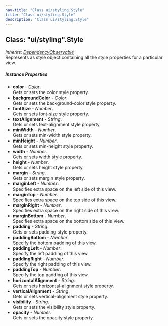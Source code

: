 ```yaml
---
nav-title: "Class ui/styling.Style"
title: "Class ui/styling.Style"
description: "Class ui/styling.Style"
---
```

## Class: "ui/styling".Style  
_Inherits:_ [_DependencyObservable_](../../ui/core/dependency-observable/DependencyObservable.md)  
Represents as style object containing all the style properties for a particular view.

##### Instance Properties
 - **color** - [_Color_](../../color/Color.md).    
  Gets or sets the color style property.
 - **backgroundColor** - [_Color_](../../color/Color.md).    
  Gets or sets the background-color style property.
 - **fontSize** - _Number_.    
  Gets or sets font-size style property.
 - **textAlignment** - _String_.    
  Gets or sets text-alignment style property.
 - **minWidth** - _Number_.    
  Gets or sets min-width style property.
 - **minHeight** - _Number_.    
  Gets or sets min-height style property.
 - **width** - _Number_.    
  Gets or sets width style property.
 - **height** - _Number_.    
  Gets or sets height style property.
 - **margin** - _String_.    
  Gets or sets margin style property.
 - **marginLeft** - _Number_.    
  Specifies extra space on the left side of this view.
 - **marginTop** - _Number_.    
  Specifies extra space on the top side of this view.
 - **marginRight** - _Number_.    
  Specifies extra space on the right side of this view.
 - **marginBottom** - _Number_.    
  Specifies extra space on the bottom side of this view.
 - **padding** - _String_.    
  Gets or sets padding style property.
 - **paddingBottom** - _Number_.    
  Specify the bottom padding of this view.
 - **paddingLeft** - _Number_.    
  Specify the left padding of this view.
 - **paddingRight** - _Number_.    
  Specify the right padding of this view.
 - **paddingTop** - _Number_.    
  Specify the top padding of this view.
 - **horizontalAlignment** - _String_.    
  Gets or sets horizontal-alignment style property.
 - **verticalAlignment** - _String_.    
  Gets or sets vertical-alignment style property.
 - **visibility** - _String_.    
  Gets or sets the visibility style property.
 - **opacity** - _Number_.    
  Gets or sets the opacity style property.